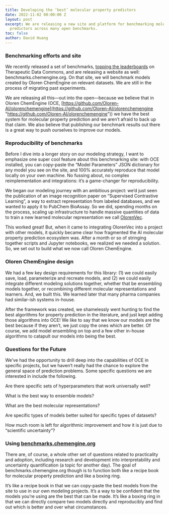 ```yaml
---
title: Developing the ‘best’ molecular property predictors
date: 2022-11-02 00:00:00 Z
layout: post
excerpt: We are releasing a new site and platform for benchmarking molecular property
  predictors across many open benchmarks.
toc: false
author: David Huang
---
```


### Benchmarking efforts and site

We recently released a set of benchmarks, [topping the leaderboards](https://github.com/Oloren-AI/OCE-TDC) on Therapeutic Data Commons, and are releasing a website as well: benchmarks.chemengine.org. On that site, we will benchmark models created by Oloren ChemEngine on relevant datasets. We are still in the process of migrating past experiments.

We are releasing all this—out into the open—because we believe that in Oloren ChemEngine (OCE, [https://github.com/Oloren-AI/olorenchemengine](https://github.com/Oloren-AI/olorenchemengine "https://github.com/Oloren-AI/olorenchemengine")) we have the best system for molecular property prediction and we aren’t afraid to back up that claim. We also believe that publishing our benchmark results out there is a great way to push ourselves to improve our models.

### Reproducibility of benchmarks

Before I dive into a longer story on our modeling strategy, I want to emphasize one super cool feature about this benchmarking site: with OCE installed, you can copy-paste the “Model Parameters” JSON dictionary for any model you see on the site, and 100% accurately reproduce that model locally on your own machine. No fussing about, no complex reimplementation and integrations: it’s a game-changer for reproducibility.

We began our modeling journey with an ambitious project: we’d just seen the publication of an image recognition paper on “Supervised Contrastive Learning”, a way to extract representation from labeled databases, and we wanted to apply it to PubChem BioAssay. So we did, spending months on the process, scaling up infrastructure to handle massive quantities of data to train a new learned molecular representation we call [OlorenVec](https://oloren.ai/blog/acs_fall2022.html).

This worked great! But, when it came to integrating OlorenVec into a project with other models, it quickly became clear how fragmented the AI molecular property prediction ecosystem was. After a month or so of stringing together scripts and Jupyter notebooks, we realized we needed a solution. So, we set out to build what we now call Oloren ChemEngine.

### Oloren ChemEngine design

We had a few key design requirements for this library: (1) we could easily save, load, parameterize and recreate models, and (2) we could easily integrate different modeling solutions together, whether that be ensembling models together, or recombining different molecular representations and learners. And, we built this. We learned later that many pharma companies had similar-ish systems in-house.

After the framework was created, we shamelessly went hunting to find the best algorithms for property prediction in the literature, and just kept adding those algorithms into OCE! We like to say that we know our models are the best because if they aren’t, we just copy the ones which are better. Of course, we add model ensembling on top and a few other in-house algorithms to catapult our models into being the best.

### Questions for the Future

We’ve had the opportunity to drill deep into the capabilities of OCE in specific projects, but we haven’t really had the chance to explore the general space of prediction problems. Some specific questions we are interested in include the following.

Are there specific sets of hyperparameters that work universally well?

What is the best way to ensemble models?

What are the best molecular representations?

Are specific types of models better suited for specific types of datasets?

How much room is left for algorithmic improvement and how it is just due to “scientific uncertainty”?

### Using [benchmarks.chemengine.org](http://benchmarks.chemengine.org/)

There are, of course, a whole other set of questions related to practicality and adoption, including research and development into interpretability and uncertainty quantification (a topic for another day). The goal of benchmarks.chemengine.org though is to function both like a recipe book for molecular property prediction and like a boxing ring.

It’s like a recipe book in that we can copy-paste the best models from the site to use in our own modeling projects. It’s a way to be confident that the models you’re using are the best that can be made. It’s like a boxing ring in that we can directly compare two models directly and reproducibly and find out which is better and over what circumstances.
